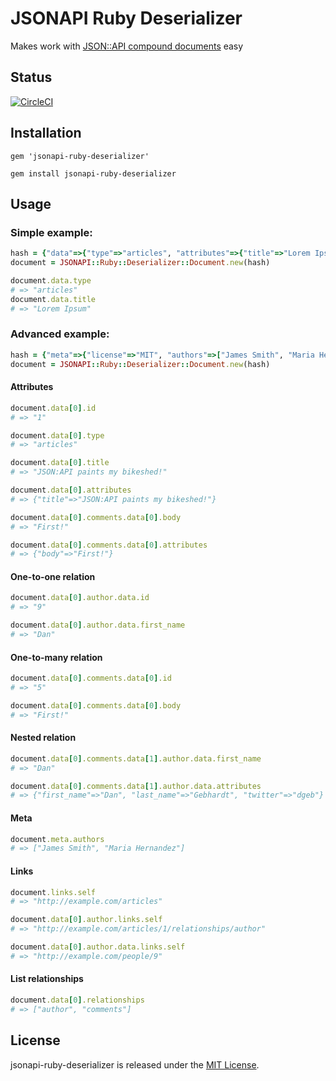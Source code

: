 # JSONAPI Ruby Deserializer
Makes work with [JSON::API compound documents](https://jsonapi.org/format/#document-compound-documents) easy

## Status
[![CircleCI](https://circleci.com/gh/igatto/jsonapi-ruby-deserializer/tree/main.svg?style=shield&circle-token=20af9c492f5ee96fb66bffb1236b11e979549d54)](https://circleci.com/gh/igatto/jsonapi-ruby-deserializer/tree/main)&emsp;&emsp;

## Installation
```
gem 'jsonapi-ruby-deserializer'
```
```
gem install jsonapi-ruby-deserializer
```

## Usage
### Simple example:
```ruby
hash = {"data"=>{"type"=>"articles", "attributes"=>{"title"=>"Lorem Ipsum"}}}
document = JSONAPI::Ruby::Deserializer::Document.new(hash)

document.data.type
# => "articles"
document.data.title
# => "Lorem Ipsum"
```

### Advanced example:
```ruby
hash = {"meta"=>{"license"=>"MIT", "authors"=>["James Smith", "Maria Hernandez"]}, "links"=>{"self"=>"http://example.com/articles", "next"=>"http://example.com/articles?page[offset]=2", "last"=>"http://example.com/articles?page[offset]=10"}, "data"=>[{"type"=>"articles", "id"=>"1", "attributes"=>{"title"=>"JSON:API paints my bikeshed!"}, "relationships"=>{"author"=>{"links"=>{"self"=>"http://example.com/articles/1/relationships/author", "related"=>"http://example.com/articles/1/author"}, "data"=>{"type"=>"people", "id"=>"9"}}, "comments"=>{"links"=>{"self"=>"http://example.com/articles/1/relationships/comments", "related"=>"http://example.com/articles/1/comments"}, "data"=>[{"type"=>"comments", "id"=>"5"}, {"type"=>"comments", "id"=>"12"}]}}, "links"=>{"self"=>"http://example.com/articles/1"}}], "included"=>[{"type"=>"people", "id"=>"9", "attributes"=>{"first_name"=>"Dan", "last_name"=>"Gebhardt", "twitter"=>"dgeb"}, "links"=>{"self"=>"http://example.com/people/9"}}, {"type"=>"comments", "id"=>"5", "attributes"=>{"body"=>"First!"}, "relationships"=>{"author"=>{"data"=>{"type"=>"people", "id"=>"2"}}}, "links"=>{"self"=>"http://example.com/comments/5"}}, {"type"=>"comments", "id"=>"12", "attributes"=>{"body"=>"I like XML better"}, "relationships"=>{"author"=>{"data"=>{"type"=>"people", "id"=>"9"}}}, "links"=>{"self"=>"http://example.com/comments/12"}}]}
document = JSONAPI::Ruby::Deserializer::Document.new(hash)
```

#### Attributes
```ruby
document.data[0].id
# => "1"

document.data[0].type
# => "articles"

document.data[0].title
# => "JSON:API paints my bikeshed!"

document.data[0].attributes
# => {"title"=>"JSON:API paints my bikeshed!"}

document.data[0].comments.data[0].body
# => "First!"

document.data[0].comments.data[0].attributes
# => {"body"=>"First!"}
```

#### One-to-one relation
```ruby
document.data[0].author.data.id
# => "9"

document.data[0].author.data.first_name
# => "Dan"
```

#### One-to-many relation
```ruby
document.data[0].comments.data[0].id
# => "5"

document.data[0].comments.data[0].body
# => "First!"
```

#### Nested relation
```ruby
document.data[0].comments.data[1].author.data.first_name
# => "Dan"

document.data[0].comments.data[1].author.data.attributes
# => {"first_name"=>"Dan", "last_name"=>"Gebhardt", "twitter"=>"dgeb"}
```

#### Meta
```ruby
document.meta.authors
# => ["James Smith", "Maria Hernandez"]
```

#### Links
```ruby
document.links.self
# => "http://example.com/articles"

document.data[0].author.links.self
# => "http://example.com/articles/1/relationships/author"

document.data[0].author.data.links.self
# => "http://example.com/people/9"
```

#### List relationships
```ruby
document.data[0].relationships
# => ["author", "comments"]
```

## License
jsonapi-ruby-deserializer is released under the [MIT License](http://www.opensource.org/licenses/MIT).
